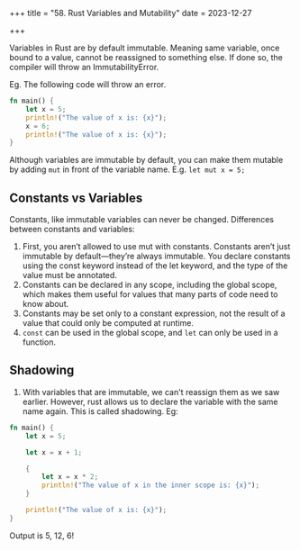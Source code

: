 +++
title = "58. Rust Variables and Mutability"
date = 2023-12-27

+++

Variables in Rust are by default immutable. Meaning same variable, once bound to a value, cannot be reassigned to something else. If done so, the compiler will throw an ImmutabilityError.

Eg. The following code will throw an error.

```rust
fn main() {
    let x = 5;
    println!("The value of x is: {x}");
    x = 6;
    println!("The value of x is: {x}");
}
```

Although variables are immutable by default, you can make them mutable by adding `mut` in front of the variable name.
E.g. `let mut x = 5;`

## Constants vs Variables

Constants, like immutable variables can never be changed.
Differences between constants and variables:

1. First, you aren’t allowed to use mut with constants. Constants aren’t just immutable by default—they’re always immutable. You declare constants using the const keyword instead of the let keyword, and the type of the value must be annotated.
2. Constants can be declared in any scope, including the global scope, which makes them useful for values that many parts of code need to know about.
3. Constants may be set only to a constant expression, not the result of a value that could only be computed at runtime.
4. `const` can be used in the global scope, and `let` can only be used in a function.

## Shadowing

1. With variables that are immutable, we can't reassign them as we saw earlier. However, rust allows us to declare the variable with the same name again. This is called shadowing.
Eg:

```rust
fn main() {
    let x = 5;

    let x = x + 1;

    {
        let x = x * 2;
        println!("The value of x in the inner scope is: {x}");
    }

    println!("The value of x is: {x}");
}
```

Output is 5, 12, 6!

